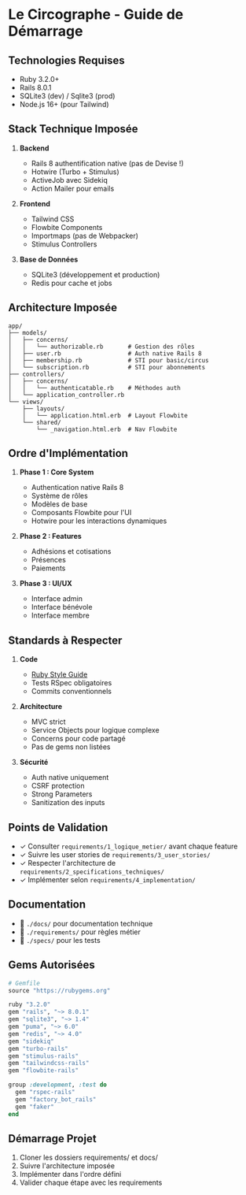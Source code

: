 # Le Circographe - Guide de Démarrage

## Technologies Requises
- Ruby 3.2.0+
- Rails 8.0.1
- SQLite3 (dev) / Sqlite3 (prod)
- Node.js 16+ (pour Tailwind)

## Stack Technique Imposée
1. **Backend**
   - Rails 8 authentification native (pas de Devise !)
   - Hotwire (Turbo + Stimulus)
   - ActiveJob avec Sidekiq
   - Action Mailer pour emails

2. **Frontend**
   - Tailwind CSS
   - Flowbite Components
   - Importmaps (pas de Webpacker)
   - Stimulus Controllers

3. **Base de Données**
   - SQLite3 (développement et production)
   - Redis pour cache et jobs

## Architecture Imposée
```
app/
├── models/
│   ├── concerns/
│   │   └── authorizable.rb       # Gestion des rôles
│   ├── user.rb                   # Auth native Rails 8
│   ├── membership.rb             # STI pour basic/circus
│   └── subscription.rb           # STI pour abonnements
├── controllers/
│   ├── concerns/
│   │   └── authenticatable.rb    # Méthodes auth
│   └── application_controller.rb
└── views/
    ├── layouts/
    │   └── application.html.erb  # Layout Flowbite
    └── shared/
        └── _navigation.html.erb  # Nav Flowbite
```

## Ordre d'Implémentation
1. **Phase 1 : Core System**
   - Authentication native Rails 8
   - Système de rôles
   - Modèles de base
   - Composants Flowbite pour l'UI
   - Hotwire pour les interactions dynamiques

2. **Phase 2 : Features**
   - Adhésions et cotisations
   - Présences
   - Paiements

3. **Phase 3 : UI/UX**
   - Interface admin
   - Interface bénévole
   - Interface membre

## Standards à Respecter
1. **Code**
   - [Ruby Style Guide](https://rubystyle.guide)
   - Tests RSpec obligatoires
   - Commits conventionnels

2. **Architecture**
   - MVC strict
   - Service Objects pour logique complexe
   - Concerns pour code partagé
   - Pas de gems non listées

3. **Sécurité**
   - Auth native uniquement
   - CSRF protection
   - Strong Parameters
   - Sanitization des inputs

## Points de Validation
- ✓ Consulter `requirements/1_logique_metier/` avant chaque feature
- ✓ Suivre les user stories de `requirements/3_user_stories/`
- ✓ Respecter l'architecture de `requirements/2_specifications_techniques/`
- ✓ Implémenter selon `requirements/4_implementation/`

## Documentation
- 📁 `./docs/` pour documentation technique
- 📁 `./requirements/` pour règles métier
- 📁 `./specs/` pour les tests

## Gems Autorisées
```ruby
# Gemfile
source "https://rubygems.org"

ruby "3.2.0"
gem "rails", "~> 8.0.1"
gem "sqlite3", "~> 1.4"
gem "puma", "~> 6.0"
gem "redis", "~> 4.0"
gem "sidekiq"
gem "turbo-rails"
gem "stimulus-rails"
gem "tailwindcss-rails"
gem "flowbite-rails"

group :development, :test do
  gem "rspec-rails"
  gem "factory_bot_rails"
  gem "faker"
end
```

## Démarrage Projet
1. Cloner les dossiers requirements/ et docs/
2. Suivre l'architecture imposée
3. Implémenter dans l'ordre défini
4. Valider chaque étape avec les requirements 